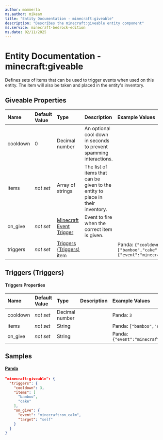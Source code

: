 ```yaml
---
author: mammerla
ms.author: mikeam
title: "Entity Documentation - minecraft:giveable"
description: "Describes the minecraft:giveable entity component"
ms.service: minecraft-bedrock-edition
ms.date: 02/11/2025 
---
```


# Entity Documentation - minecraft:giveable

Defines sets of items that can be used to trigger events when used on this entity. The item will also be taken and placed in the entity's inventory.


## Giveable Properties

|Name       |Default Value |Type |Description |Example Values |
|:----------|:-------------|:----|:-----------|:------------- |
| cooldown | 0 | Decimal number | An optional cool down in seconds to prevent spamming interactions. |  | 
| items | *not set* | Array of strings | The list of items that can be given to the entity to place in their inventory. |  | 
| on_give | *not set* | [Minecraft Event Trigger](../Definitions/NestedTables/triggers.md) | Event to fire when the correct item is given. |  | 
| triggers | *not set* | [Triggers (Triggers)](#triggers-triggers) item |  | Panda: `{"cooldown":3,"items":["bamboo","cake"],"on_give":{"event":"minecraft:on_calm","target":"self"}}` | 

## Triggers (Triggers)

#### Triggers Properties

|Name       |Default Value |Type |Description |Example Values |
|:----------|:-------------|:----|:-----------|:------------- |
| cooldown | *not set* | Decimal number |  | Panda: `3` | 
| items | *not set* | String |  | Panda: `["bamboo","cake"]` | 
| on_give | *not set* | String |  | Panda: `{"event":"minecraft:on_calm","target":"self"}` | 

## Samples

#### [Panda](https://github.com/Mojang/bedrock-samples/tree/preview/behavior_pack/entities/panda.json)


```json
"minecraft:giveable": {
  "triggers": {
    "cooldown": 3,
    "items": [
      "bamboo",
      "cake"
    ],
    "on_give": {
      "event": "minecraft:on_calm",
      "target": "self"
    }
  }
}
```
